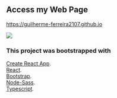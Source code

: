 ## Access my Web Page
https://guilherme-ferreira2107.github.io

<img src="https://github.com/Guilherme-Ferreira2107/Personal_Web/blob/master/src/images/Guilherme%20Santos%20_%20Fullstack%20Developer.gif?raw=true" />

### This project was bootstrapped with <br />
[Create React App](https://github.com/facebook/create-react-app).<br />
[React](https://github.com/facebook/react).<br />
[Bootstrap](https://github.com/twbs).<br />
[Node-Sass](https://github.com/sass/node-sass).<br />
[Typescript](https://github.com/microsoft/TypeScript).<br />
